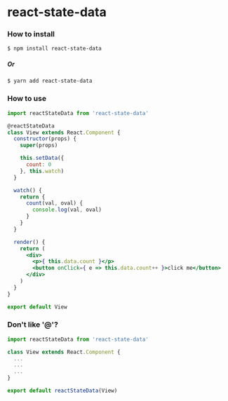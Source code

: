 # react-state-data


### How to install
```
$ npm install react-state-data
```
##### Or
```
$ yarn add react-state-data
```

### How to use
```jsx
import reactStateData from 'react-state-data'

@reactStateData
class View extends React.Component {
  constructor(props) {
    super(props)

    this.setData({
      count: 0
    }, this.watch)
  }

  watch() {
    return {
      count(val, oval) {
        console.log(val, oval)
      }
    }
  }

  render() {
    return (
      <div>
        <p>{ this.data.count }</p>
        <button onClick={ e => this.data.count++ }>click me</button>
      </div>
    )
  }
}

export default View
```

### Don't like '@'? 
```jsx
import reactStateData from 'react-state-data'

class View extends React.Component {
  ...
  ...
  ...
}

export default reactStateData(View)
```